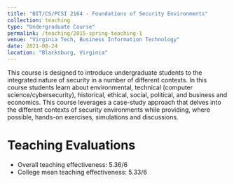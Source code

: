 ```yaml
---
title: "BIT/CS/PCSI 2164 - Foundations of Security Environments"
collection: teaching
type: "Undergraduate Course"
permalink: /teaching/2015-spring-teaching-1
venue: "Virginia Tech, Business Information Technology"
date: 2021-08-24
location: "Blacksburg, Virginia"
---
```


This course is designed to introduce undergraduate students to the integrated nature of security in a number of different contexts. In this course students learn about environmental, technical (computer science/cybersecurity), historical, ethical, social, political, and business and economics. This course leverages a case-study approach that delves into the different contexts of security environments while providing, where possible, hands-on exercises, simulations and discussions. 

Teaching Evaluations
======
* Overall teaching effectiveness: 5.36/6 
* College mean teaching effectiveness: 5.33/6
